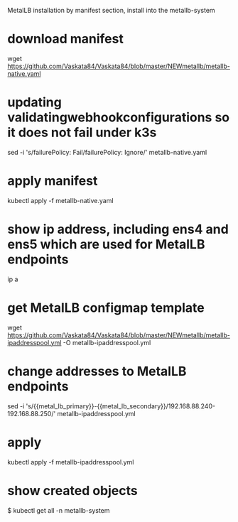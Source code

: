 MetalLB installation by manifest section, install into the metallb-system 
# download manifest
wget https://github.com/Vaskata84/Vaskata84/blob/master/NEWmetallb/metallb-native.yaml

# updating validatingwebhookconfigurations so it does not fail under k3s
sed -i 's/failurePolicy: Fail/failurePolicy: Ignore/' metallb-native.yaml

# apply manifest
kubectl apply -f metallb-native.yaml

# show ip address, including ens4 and ens5 which are used for MetalLB endpoints
ip a

# get MetalLB configmap template
wget https://github.com/Vaskata84/Vaskata84/blob/master/NEWmetallb/metallb-ipaddresspool.yml -O metallb-ipaddresspool.yml

# change addresses to MetalLB endpoints
sed -i 's/{{metal_lb_primary}}-{{metal_lb_secondary}}/192.168.88.240-192.168.88.250/' metallb-ipaddresspool.yml

# apply
kubectl apply -f metallb-ipaddresspool.yml

# show created objects
$ kubectl get all -n metallb-system
